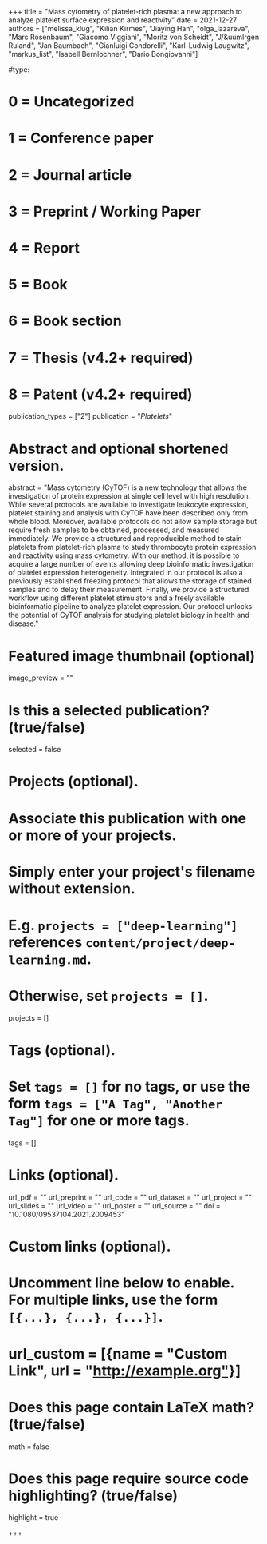 +++
title = "Mass cytometry of platelet-rich plasma: a new approach to analyze platelet surface expression and reactivity"
date = 2021-12-27
authors = ["melissa_klug", "Kilian Kirmes", "Jiaying Han", "olga_lazareva", "Marc Rosenbaum", "Giacomo Viggiani", "Moritz von Scheidt", "J/&uumlrgen Ruland", "Jan Baumbach", "Gianluigi Condorelli", "Karl-Ludwig Laugwitz", "markus_list", "Isabell Bernlochner", "Dario Bongiovanni"]

#type:
#    0 = Uncategorized
#    1 = Conference paper
#    2 = Journal article
#    3 = Preprint / Working Paper
#    4 = Report
#    5 = Book
#    6 = Book section
#    7 = Thesis (v4.2+ required)
#    8 = Patent (v4.2+ required)
publication_types = ["2"]
publication = "*Platelets*"

# Abstract and optional shortened version.
abstract = "Mass cytometry (CyTOF) is a new technology that allows the investigation of protein expression at single cell level with high resolution. While several protocols are available to investigate leukocyte expression, platelet staining and analysis with CyTOF have been described only from whole blood. Moreover, available protocols do not allow sample storage but require fresh samples to be obtained, processed, and measured immediately. We provide a structured and reproducible method to stain platelets from platelet-rich plasma to study thrombocyte protein expression and reactivity using mass cytometry. With our method, it is possible to acquire a large number of events allowing deep bioinformatic investigation of platelet expression heterogeneity. Integrated in our protocol is also a previously established freezing protocol that allows the storage of stained samples and to delay their measurement. Finally, we provide a structured workflow using different platelet stimulators and a freely available bioinformatic pipeline to analyze platelet expression. Our protocol unlocks the potential of CyTOF analysis for studying platelet biology in health and disease."

# Featured image thumbnail (optional)
image_preview = ""

# Is this a selected publication? (true/false)
selected = false

# Projects (optional).
#   Associate this publication with one or more of your projects.
#   Simply enter your project's filename without extension.
#   E.g. `projects = ["deep-learning"]` references `content/project/deep-learning.md`.
#   Otherwise, set `projects = []`.
projects = []

# Tags (optional).
#   Set `tags = []` for no tags, or use the form `tags = ["A Tag", "Another Tag"]` for one or more tags.
tags = []

# Links (optional).
url_pdf = ""
url_preprint = ""
url_code = ""
url_dataset = ""
url_project = ""
url_slides = ""
url_video = ""
url_poster = ""
url_source = ""
doi = "10.1080/09537104.2021.2009453"

# Custom links (optional).
#   Uncomment line below to enable. For multiple links, use the form `[{...}, {...}, {...}]`.
# url_custom = [{name = "Custom Link", url = "http://example.org"}]

# Does this page contain LaTeX math? (true/false)
math = false

# Does this page require source code highlighting? (true/false)
highlight = true

+++
